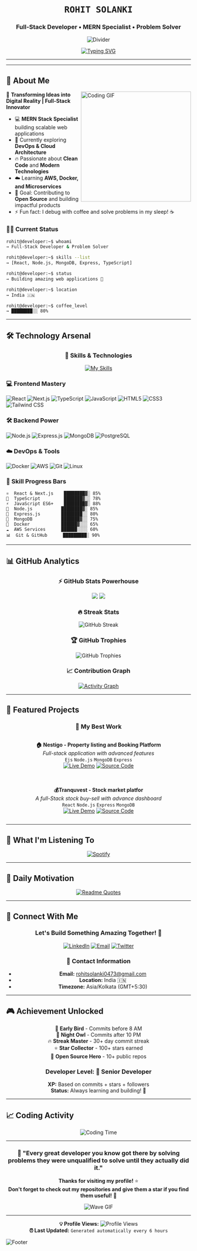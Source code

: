 <div align="center">

# `ROHIT SOLANKI`
### **Full-Stack Developer** • **MERN Specialist** • **Problem Solver**

![Divider](https://user-images.githubusercontent.com/74038190/212284100-561aa473-3905-4a80-b561-0d28506553ee.gif)

[![Typing SVG](https://readme-typing-svg.demolab.com?font=Fira+Code&weight=400&size=18&duration=2000&pause=1500&color=00F5FF&center=true&vCenter=true&width=500&lines=const+developer+%3D+%22Full-Stack%22%3B;Building+%7B+React%2C+Node%2C+MongoDB+%7D%3B;while(learning)+%7B+code()%3B+%7D)](https://git.io/typing-svg)

</div>

---




---

## 🌟 About Me

<img align="right" alt="Coding GIF" src="https://media.giphy.com/media/qgQUggAC3Pfv687qPC/giphy.gif" width="300" />

🚀 **Transforming Ideas into Digital Reality | Full-Stack Innovator**

- 💻 **MERN Stack Specialist** building scalable web applications
- 🌱 Currently exploring **DevOps & Cloud Architecture**
- 🔥 Passionate about **Clean Code** and **Modern Technologies**
- ☁️ Learning **AWS, Docker, and Microservices**
- 🎯 Goal: Contributing to **Open Source** and building impactful products
- ⚡ Fun fact: I debug with coffee and solve problems in my sleep! ☕

### 👨‍💻 Current Status
```bash
rohit@developer:~$ whoami
→ Full-Stack Developer & Problem Solver

rohit@developer:~$ skills --list
→ [React, Node.js, MongoDB, Express, TypeScript]

rohit@developer:~$ status
→ Building amazing web applications 🚀

rohit@developer:~$ location
→ India 🇮🇳

rohit@developer:~$ coffee_level
→ ████████░░ 80%
```

---

## 🛠️ Technology Arsenal

<div align="center">

### 💫 Skills & Technologies

<!-- Animated Skill Icons -->
[![My Skills](https://skillicons.dev/icons?i=react,nodejs,express,mongodb,js,ts,html,css,tailwind,docker,aws,git,github,vscode&perline=7)](https://skillicons.dev)

</div>

### 💻 Frontend Mastery
![React](https://img.shields.io/badge/-React-61DAFB?style=for-the-badge&logo=react&logoColor=black)
![Next.js](https://img.shields.io/badge/-Next.js-000000?style=for-the-badge&logo=next.js&logoColor=white)
![TypeScript](https://img.shields.io/badge/-TypeScript-3178C6?style=for-the-badge&logo=typescript&logoColor=white)
![JavaScript](https://img.shields.io/badge/-JavaScript-F7DF1E?style=for-the-badge&logo=javascript&logoColor=black)
![HTML5](https://img.shields.io/badge/-HTML5-E34F26?style=for-the-badge&logo=html5&logoColor=white)
![CSS3](https://img.shields.io/badge/-CSS3-1572B6?style=for-the-badge&logo=css3&logoColor=white)
![Tailwind CSS](https://img.shields.io/badge/-Tailwind_CSS-38B2AC?style=for-the-badge&logo=tailwind-css&logoColor=white)

### 🛠️ Backend Power
![Node.js](https://img.shields.io/badge/-Node.js-339933?style=for-the-badge&logo=node.js&logoColor=white)
![Express.js](https://img.shields.io/badge/-Express.js-000000?style=for-the-badge&logo=express&logoColor=white)
![MongoDB](https://img.shields.io/badge/-MongoDB-47A248?style=for-the-badge&logo=mongodb&logoColor=white)
![PostgreSQL](https://img.shields.io/badge/-PostgreSQL-336791?style=for-the-badge&logo=postgresql&logoColor=white)

### ☁️ DevOps & Tools
![Docker](https://img.shields.io/badge/-Docker-2496ED?style=for-the-badge&logo=docker&logoColor=white)
![AWS](https://img.shields.io/badge/-AWS-FF9900?style=for-the-badge&logo=amazon-aws&logoColor=white)
![Git](https://img.shields.io/badge/-Git-F05032?style=for-the-badge&logo=git&logoColor=white)
![Linux](https://img.shields.io/badge/-Linux-FCC624?style=for-the-badge&logo=linux&logoColor=black)

### 🎨 Skill Progress Bars
```
⚛️  React & Next.js    ████████▓░ 85%
🔷  TypeScript         ███████▓░░ 78%
⚡  JavaScript ES6+    ████████▓░ 88%
💚  Node.js           ████████▓░ 85%
🚂  Express.js        ████████░░ 80%
🍃  MongoDB           ███████▓░░ 75%
🐳  Docker            ██████▓░░░ 65%
☁️  AWS Services      ██████░░░░ 60%
📊  Git & GitHub      █████████░ 90%
```

---

## 📊 GitHub Analytics

<div align="center">

### ⚡ GitHub Stats Powerhouse

 <img src="https://github-readme-stats.vercel.app/api?username=rohitsolanki01&show_icons=true&theme=react&hide_border=true&count_private=true" />
  <img src="https://github-readme-stats.vercel.app/api/top-langs/?username=rohitsolanki01&layout=compact&theme=react&hide_border=true" />

### 🔥 Streak Stats
<img src="https://streak-stats.demolab.com?user=rohitsolanki01&theme=react&hide_border=true" alt="GitHub Streak" />

### 🏆 GitHub Trophies
<img src="https://github-profile-trophy.vercel.app/?username=rohitsolanki01&theme=matrix&column=6&margin-w=15&margin-h=15&no-bg=true" alt="GitHub Trophies" />

### 📈 Contribution Graph
[![Activity Graph](https://github-readme-activity-graph.vercel.app/graph?username=rohitsolanki01&theme=react-dark&hide_border=true&area=true)](https://github.com/ashutosh00710/github-readme-activity-graph)

</div>

---

## 🚀 Featured Projects

<div align="center">

### 🌟 My Best Work

<!-- Project Cards will be dynamically generated based on your actual repos -->
<div style="display: flex; flex-wrap: wrap; justify-content: center; gap: 20px;">

**🏠 Nestigo - Property listing and Booking Platform**  
*Full-stack  application with advanced features*  
`Ejs` `Node.js` `MongoDB` `Express`  
[![Live Demo](https://img.shields.io/badge/Live-Demo-brightgreen?style=for-the-badge)](https://nestigo-elhe.onrender.com) [![Source Code](https://img.shields.io/badge/Source-Code-blue?style=for-the-badge)](https://github.com/rohitsolanki01/Nestigo)

**💰Tranquvest - Stock market platfor**  
*A full-Stack stock buy-sell with advance dashboard*  
`React` `Node.js` `Express` `MongoDB`  
[![Live Demo](https://img.shields.io/badge/Live-Demo-brightgreen?style=for-the-badge)](https://github.com/rohitsolanki01/Treding---app---Tranquvest) [![Source Code](https://img.shields.io/badge/Source-Code-blue?style=for-the-badge)](https://github.com/rohitsolanki01/your-repo)

</div>

</div>

---

## 🎵 What I'm Listening To

<div align="center">

[![Spotify](https://spotify-github-profile.vercel.app/api/spotify-playing)](https://spotify-github-profile.vercel.app/api/spotify-playing)

</div>

---

## 💭 Daily Motivation

<div align="center">

[![Readme Quotes](https://quotes-github-readme.vercel.app/api?type=horizontal&theme=dark&quote=Code%20is%20poetry%20written%20in%20logic&author=Anonymous%20Developer)](https://github.com/piyushsuthar/github-readme-quotes)

</div>

---

## 🤝 Connect With Me

<div align="center">

### Let's Build Something Amazing Together! 🚀

[![LinkedIn](https://img.shields.io/badge/LinkedIn-0077B5?style=for-the-badge&logo=linkedin&logoColor=white)](https://www.linkedin.com/in/rohit-solanki-495860348/)
[![Email](https://img.shields.io/badge/Email-D14836?style=for-the-badge&logo=gmail&logoColor=white)](mailto:rohitsolanki0473@gmail.com)
[![Twitter](https://img.shields.io/badge/Twitter-1DA1F2?style=for-the-badge&logo=twitter&logoColor=white)](https://x.com/Rohit_01_tech)

### 📧 Contact Information
- **Email:** rohitsolanki0473@gmail.com
- **Location:** India 🇮🇳
- **Timezone:** Asia/Kolkata (GMT+5:30)

</div>

---

## 🎮 Achievement Unlocked

<div align="center">

🌅 **Early Bird** - Commits before 8 AM  
🦉 **Night Owl** - Commits after 10 PM  
🔥 **Streak Master** - 30+ day commit streak  
⭐ **Star Collector** - 100+ stars earned  
🦸 **Open Source Hero** - 10+ public repos  

### Developer Level: 🚀 Senior Developer
**XP:** Based on commits + stars + followers  
**Status:** Always learning and building! 💪

</div>

---

## 📈 Coding Activity

<div align="center">

<!-- WakaTime Stats (if you have WakaTime setup) -->
![Coding Time](https://github-readme-stats.vercel.app/api/wakatime?username=rohitsolanki01&theme=react&hide_border=true)

</div>

---

<div align="center">

### 🌟 "Every great developer you know got there by solving problems they were unqualified to solve until they actually did it." 

**Thanks for visiting my profile!** ⭐  
**Don't forget to check out my repositories and give them a star if you find them useful!** 🚀

![Wave GIF](https://media.giphy.com/media/hvRJCLFzcasrR4ia7z/giphy.gif)

---

**💡 Profile Views:** ![Profile Views](https://komarev.com/ghpvc/?username=rohitsolanki01&color=brightgreen&style=flat-square)  
**⏰ Last Updated:** `Generated automatically every 6 hours`

</div>

<!-- Footer Wave -->
![Footer](https://capsule-render.vercel.app/api?type=waving&color=gradient&customColorList=0,2,2,5,30&height=100&section=footer)
